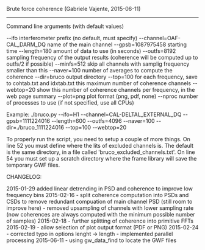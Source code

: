 Brute force coherence (Gabriele Vajente, 2015-06-11)
****************************************************


Command line arguments (with default values)

--ifo                       interferometer prefix (no default, must specify)
--channel=OAF-CAL_DARM_DQ   name of the main channel
--gpsb=1087975458           starting time
--length=180                amount of data to use (in seconds)
--outfs=8192                sampling frequency of the output results (coherence will
                            be computed up to outfs/2 if possible)
--minfs=512                 skip all channels with samplig frequency smaller than this
--naver=100                 number of averages to compute the coherence
--dir=bruco                 output directory
--top=100                   for each frequency, save to cohtab.txt and idxtab.txt this
                            maximum number of coherence channels
--webtop=20                 show this number of coherence channels per frequency, in the
                            web page summary
--plot=png                  plot format (png, pdf, none)
--nproc                     number of processes to use (if not specified, use all CPUs)

Example:
./bruco.py --ifo=H1 --channel=CAL-DELTAL_EXTERNAL_DQ --gpsb=1111224016 --length=600 --outfs=4096 --naver=100 --dir=./bruco_1111224016 --top=100 --webtop=20

To properly run the script, you need to setup a couple of more things. On line 52 you
must define where the lits of excluded channels is. The default is the same directory,
in a file called 'bruco_excluded_channels.txt'. On line 54 you must set up a scratch
directory where the frame library will save the temporary GWF files.


CHANGELOG:

2015-01-29 added linear detrending in PSD and coherence to improve low frequency bins
2015-02-16 - split coherence computation into PSDs and CSDs to remove redundant compuation of main channel PSD (still room to improve here)
           - removed upsampling of channels with lower sampling rate (now coherences are always computed with the minimum possible number of samples)
2015-02-18 - further splitting of coherence into primitive FFTs
2015-02-19 - allow selection of plot output format (PDF or PNG)
2015-02-24 - corrected typo in options lenght -> length
           - implemented parallel processing
2015-06-11 - using gw_data_find to locate the GWF files

